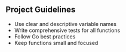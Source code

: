 ## Project Guidelines

- Use clear and descriptive variable names
- Write comprehensive tests for all functions
- Follow Go best practices
- Keep functions small and focused
